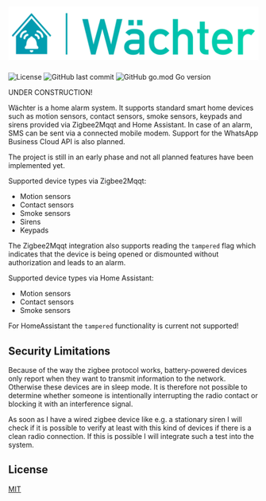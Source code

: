 # ![Wächter](https://raw.githubusercontent.com/mtrossbach/waechter/main/logo.png)

![License](https://img.shields.io/github/license/mtrossbach/waechter) ![GitHub last commit](https://img.shields.io/github/last-commit/mtrossbach/waechter) ![GitHub go.mod Go version](https://img.shields.io/github/go-mod/go-version/mtrossbach/waechter)

UNDER CONSTRUCTION!

Wächter is a home alarm system. It supports standard smart home devices such as motion sensors, contact sensors, smoke sensors, keypads and sirens provided via Zigbee2Mqqt and Home Assistant. In case of an alarm, SMS can be sent via a connected mobile modem. Support for the WhatsApp Business Cloud API is also planned.

The project is still in an early phase and not all planned features have been implemented yet.

Supported device types via Zigbee2Mqqt:
- Motion sensors
- Contact sensors
- Smoke sensors
- Sirens
- Keypads

The Zigbee2Mqqt integration also supports reading the `tampered` flag which indicates that the device is being opened or dismounted without authorization and leads to an alarm.

Supported device types via Home Assistant:
- Motion sensors
- Contact sensors
- Smoke sensors

For HomeAssistant the `tampered` functionality is current not supported!

## Security Limitations
Because of the way the zigbee protocol works, battery-powered devices only report when they want to transmit information to the network. Otherwise these devices are in sleep mode. It is therefore not possible to determine whether someone is intentionally interrupting the radio contact or blocking it with an interference signal.  

As soon as I have a wired zigbee device like e.g. a stationary siren I will check if it is possible to verify at least with this kind of devices if there is a clean radio connection. If this is possible I will integrate such a test into the system.


## License
[MIT](https://choosealicense.com/licenses/mit/)
